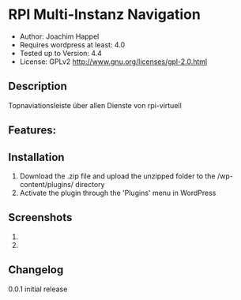 RPI Multi-Instanz Navigation
====================

 - Author: Joachim Happel
 - Requires wordpress  at least: 4.0
 - Tested up to Version: 4.4
 - License: GPLv2  http://www.gnu.org/licenses/gpl-2.0.html
 
Description
---------------------
 Topnaviationsleiste über allen Dienste von rpi-virtuell
 
 
Features:
---------------------

Installation
---------------------
 
 1. Download the .zip file and upload the unzipped folder to the /wp-content/plugins/ directory
 2. Activate the plugin through the 'Plugins' menu in WordPress

Screenshots
---------------------
 
 1. 
 2. 
 
Changelog
---------------------

0.0.1 initial release
 
